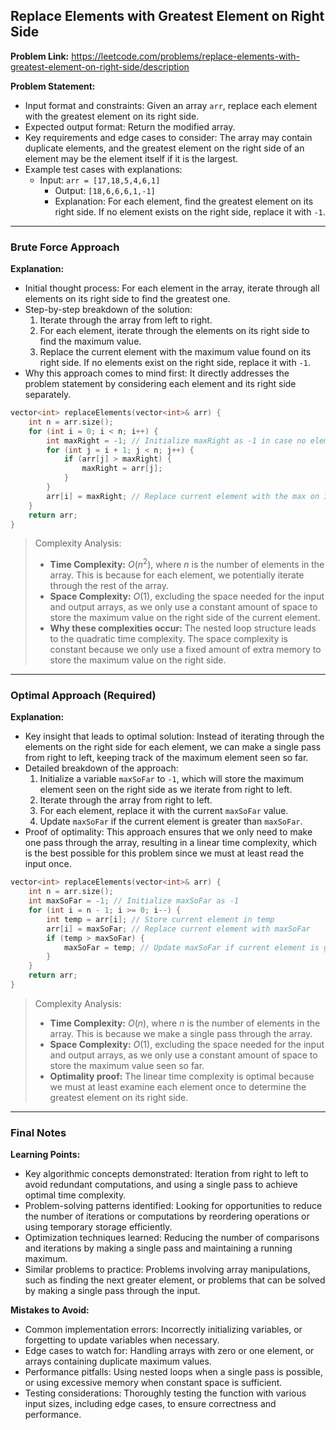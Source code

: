 ## Replace Elements with Greatest Element on Right Side
**Problem Link:** https://leetcode.com/problems/replace-elements-with-greatest-element-on-right-side/description

**Problem Statement:**
- Input format and constraints: Given an array `arr`, replace each element with the greatest element on its right side.
- Expected output format: Return the modified array.
- Key requirements and edge cases to consider: The array may contain duplicate elements, and the greatest element on the right side of an element may be the element itself if it is the largest.
- Example test cases with explanations:
  - Input: `arr = [17,18,5,4,6,1]`
    - Output: `[18,6,6,6,1,-1]`
    - Explanation: For each element, find the greatest element on its right side. If no element exists on the right side, replace it with `-1`.

---

### Brute Force Approach
**Explanation:**
- Initial thought process: For each element in the array, iterate through all elements on its right side to find the greatest one.
- Step-by-step breakdown of the solution:
  1. Iterate through the array from left to right.
  2. For each element, iterate through the elements on its right side to find the maximum value.
  3. Replace the current element with the maximum value found on its right side. If no elements exist on the right side, replace it with `-1`.
- Why this approach comes to mind first: It directly addresses the problem statement by considering each element and its right side separately.

```cpp
vector<int> replaceElements(vector<int>& arr) {
    int n = arr.size();
    for (int i = 0; i < n; i++) {
        int maxRight = -1; // Initialize maxRight as -1 in case no element is found on the right
        for (int j = i + 1; j < n; j++) {
            if (arr[j] > maxRight) {
                maxRight = arr[j];
            }
        }
        arr[i] = maxRight; // Replace current element with the max on its right
    }
    return arr;
}
```

> Complexity Analysis:
> - **Time Complexity:** $O(n^2)$, where $n$ is the number of elements in the array. This is because for each element, we potentially iterate through the rest of the array.
> - **Space Complexity:** $O(1)$, excluding the space needed for the input and output arrays, as we only use a constant amount of space to store the maximum value on the right side of the current element.
> - **Why these complexities occur:** The nested loop structure leads to the quadratic time complexity. The space complexity is constant because we only use a fixed amount of extra memory to store the maximum value on the right side.

---

### Optimal Approach (Required)
**Explanation:**
- Key insight that leads to optimal solution: Instead of iterating through the elements on the right side for each element, we can make a single pass from right to left, keeping track of the maximum element seen so far.
- Detailed breakdown of the approach:
  1. Initialize a variable `maxSoFar` to `-1`, which will store the maximum element seen on the right side as we iterate from right to left.
  2. Iterate through the array from right to left.
  3. For each element, replace it with the current `maxSoFar` value.
  4. Update `maxSoFar` if the current element is greater than `maxSoFar`.
- Proof of optimality: This approach ensures that we only need to make one pass through the array, resulting in a linear time complexity, which is the best possible for this problem since we must at least read the input once.

```cpp
vector<int> replaceElements(vector<int>& arr) {
    int n = arr.size();
    int maxSoFar = -1; // Initialize maxSoFar as -1
    for (int i = n - 1; i >= 0; i--) {
        int temp = arr[i]; // Store current element in temp
        arr[i] = maxSoFar; // Replace current element with maxSoFar
        if (temp > maxSoFar) {
            maxSoFar = temp; // Update maxSoFar if current element is greater
        }
    }
    return arr;
}
```

> Complexity Analysis:
> - **Time Complexity:** $O(n)$, where $n$ is the number of elements in the array. This is because we make a single pass through the array.
> - **Space Complexity:** $O(1)$, excluding the space needed for the input and output arrays, as we only use a constant amount of space to store the maximum value seen so far.
> - **Optimality proof:** The linear time complexity is optimal because we must at least examine each element once to determine the greatest element on its right side.

---

### Final Notes

**Learning Points:**
- Key algorithmic concepts demonstrated: Iteration from right to left to avoid redundant computations, and using a single pass to achieve optimal time complexity.
- Problem-solving patterns identified: Looking for opportunities to reduce the number of iterations or computations by reordering operations or using temporary storage efficiently.
- Optimization techniques learned: Reducing the number of comparisons and iterations by making a single pass and maintaining a running maximum.
- Similar problems to practice: Problems involving array manipulations, such as finding the next greater element, or problems that can be solved by making a single pass through the input.

**Mistakes to Avoid:**
- Common implementation errors: Incorrectly initializing variables, or forgetting to update variables when necessary.
- Edge cases to watch for: Handling arrays with zero or one element, or arrays containing duplicate maximum values.
- Performance pitfalls: Using nested loops when a single pass is possible, or using excessive memory when constant space is sufficient.
- Testing considerations: Thoroughly testing the function with various input sizes, including edge cases, to ensure correctness and performance.